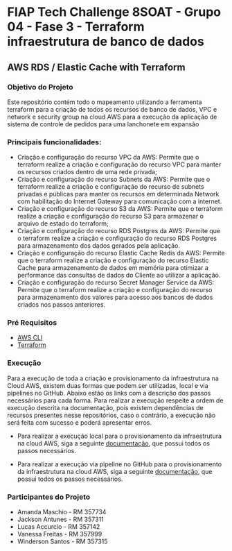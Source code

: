 # FIAP Tech Challenge 8SOAT - Grupo 04 - Fase 3 - Terraform infraestrutura de banco de dados

## AWS RDS / Elastic Cache with Terraform

### Objetivo do Projeto

Este repositório contém todo o mapeamento utilizando a ferramenta terraform para a criação de todos os recursos de banco de dados, VPC e network e security group na cloud AWS para a execução da aplicação de sistema de controle de pedidos para uma lanchonete em expansão

### Principais funcionalidades:
- Criação e configuração do recurso VPC da AWS: Permite que o terraform realize a criação e configuração do recurso VPC para manter os recursos criados dentro de uma rede privada;
- Criação e configuração do recurso Subnets da AWS: Permite que o terraform realize a criação e configuração do recurso de subnets privadas e públicas para manter os recursos em determinada Network com habilitação do Internet Gateway para comunicação com a internet.
- Criação e configuração do recurso S3 da AWS: Permite que o terraform realize a criação e configuração do recurso S3 para armazenar o arquivo de estado do terraform;
- Criação e configuração do recurso RDS Postgres da AWS: Permite que o terraform realize a criação e configuração do recurso RDS Postgres para armazenamento dos dados gerados pela aplicação.
- Criação e configuração do recurso Elastic Cache Redis da AWS: Permite que o terraform realize a criação e configuração do recurso Elastic Cache para armazenamento de dados em memória para otimizar a performance das consultas de dados do Cliente ao utilizar a aplicação.
- Criação e configuração do recurso Secret Manager Service da AWS: Permite que o terraform realize a criação e configuração do recurso para armazenamento dos valores para acesso aos bancos de dados criados nos passos anteriores.

### **Pré Requisitos**
- [AWS CLI](https://aws.amazon.com/cli/)
- [Terraform](https://developer.hashicorp.com/terraform/tutorials/aws-get-started/install-cli)

### Execução
Para a execução de toda a criação e provisionamento da infraestrutura na Cloud AWS, existem duas formas que podem ser utilizadas, local e via pipelines no GitHub. Abaixo estão os links com a descrição dos passos necessários para cada forma. Para realizar a execução respeite a ordem de execução descrita na documentação, pois existem dependências de recursos presentes nesse repositórios, caso o contrário, a execução não será feita com sucesso e poderá apresentar erros.

- Para realizar a execução local para o provisionamento da infraestrutura na cloud AWS, siga a seguinte [documentação](docs/LOCAL_EXECUTION.md), que possui todos os passos necessários.

- Para realizar a execução via pipeline no GitHub para o provisionamento da infraestrutura na cloud AWS, siga a seguinte [documentação](docs/PIPELINE_EXECUTION.md), que possui todos os passos necessários.

### Participantes do Projeto
- Amanda Maschio - RM 357734
- Jackson Antunes - RM 357311
- Lucas Accurcio - RM 357142
- Vanessa Freitas - RM 357999
- Winderson Santos - RM 357315